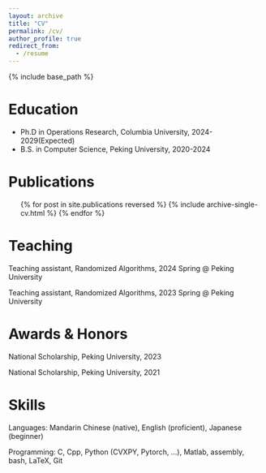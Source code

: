 ```yaml
---
layout: archive
title: "CV"
permalink: /cv/
author_profile: true
redirect_from:
  - /resume
---
```


{% include base_path %}

Education
======
* Ph.D in Operations Research, Columbia University, 2024-2029(Expected)
* B.S. in Computer Science, Peking University, 2020-2024

<!-- Work experience
======
* Spring 2024: Academic Pages Collaborator
  * Github University
  * Duties includes: Updates and improvements to template
  * Supervisor: The Users

* Fall 2015: Research Assistant
  * Github University
  * Duties included: Merging pull requests
  * Supervisor: Professor Hub

* Summer 2015: Research Assistant
  * Github University
  * Duties included: Tagging issues
  * Supervisor: Professor Git -->

Publications
======
  <ul>{% for post in site.publications reversed %}
    {% include archive-single-cv.html %}
  {% endfor %}</ul>
  

<!-- Talks
======
  <ul>{% for post in site.talks reversed %}
    {% include archive-single-talk-cv.html  %}
  {% endfor %}</ul> -->
  
Teaching
======

Teaching assistant, Randomized Algorithms, 2024 Spring @ Peking University

Teaching assistant, Randomized Algorithms, 2023 Spring @ Peking University

Awards & Honors
======

National Scholarship, Peking University, 2023

National Scholarship, Peking University, 2021

Skills
======
Languages: Mandarin Chinese (native), English (proficient), Japanese (beginner)

Programming: C, Cpp, Python (CVXPY, Pytorch, ...), Matlab, assembly, bash, LaTeX, Git